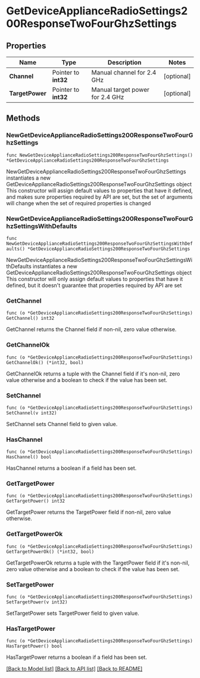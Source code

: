 # GetDeviceApplianceRadioSettings200ResponseTwoFourGhzSettings

## Properties

Name | Type | Description | Notes
------------ | ------------- | ------------- | -------------
**Channel** | Pointer to **int32** | Manual channel for 2.4 GHz | [optional] 
**TargetPower** | Pointer to **int32** | Manual target power for 2.4 GHz | [optional] 

## Methods

### NewGetDeviceApplianceRadioSettings200ResponseTwoFourGhzSettings

`func NewGetDeviceApplianceRadioSettings200ResponseTwoFourGhzSettings() *GetDeviceApplianceRadioSettings200ResponseTwoFourGhzSettings`

NewGetDeviceApplianceRadioSettings200ResponseTwoFourGhzSettings instantiates a new GetDeviceApplianceRadioSettings200ResponseTwoFourGhzSettings object
This constructor will assign default values to properties that have it defined,
and makes sure properties required by API are set, but the set of arguments
will change when the set of required properties is changed

### NewGetDeviceApplianceRadioSettings200ResponseTwoFourGhzSettingsWithDefaults

`func NewGetDeviceApplianceRadioSettings200ResponseTwoFourGhzSettingsWithDefaults() *GetDeviceApplianceRadioSettings200ResponseTwoFourGhzSettings`

NewGetDeviceApplianceRadioSettings200ResponseTwoFourGhzSettingsWithDefaults instantiates a new GetDeviceApplianceRadioSettings200ResponseTwoFourGhzSettings object
This constructor will only assign default values to properties that have it defined,
but it doesn't guarantee that properties required by API are set

### GetChannel

`func (o *GetDeviceApplianceRadioSettings200ResponseTwoFourGhzSettings) GetChannel() int32`

GetChannel returns the Channel field if non-nil, zero value otherwise.

### GetChannelOk

`func (o *GetDeviceApplianceRadioSettings200ResponseTwoFourGhzSettings) GetChannelOk() (*int32, bool)`

GetChannelOk returns a tuple with the Channel field if it's non-nil, zero value otherwise
and a boolean to check if the value has been set.

### SetChannel

`func (o *GetDeviceApplianceRadioSettings200ResponseTwoFourGhzSettings) SetChannel(v int32)`

SetChannel sets Channel field to given value.

### HasChannel

`func (o *GetDeviceApplianceRadioSettings200ResponseTwoFourGhzSettings) HasChannel() bool`

HasChannel returns a boolean if a field has been set.

### GetTargetPower

`func (o *GetDeviceApplianceRadioSettings200ResponseTwoFourGhzSettings) GetTargetPower() int32`

GetTargetPower returns the TargetPower field if non-nil, zero value otherwise.

### GetTargetPowerOk

`func (o *GetDeviceApplianceRadioSettings200ResponseTwoFourGhzSettings) GetTargetPowerOk() (*int32, bool)`

GetTargetPowerOk returns a tuple with the TargetPower field if it's non-nil, zero value otherwise
and a boolean to check if the value has been set.

### SetTargetPower

`func (o *GetDeviceApplianceRadioSettings200ResponseTwoFourGhzSettings) SetTargetPower(v int32)`

SetTargetPower sets TargetPower field to given value.

### HasTargetPower

`func (o *GetDeviceApplianceRadioSettings200ResponseTwoFourGhzSettings) HasTargetPower() bool`

HasTargetPower returns a boolean if a field has been set.


[[Back to Model list]](../README.md#documentation-for-models) [[Back to API list]](../README.md#documentation-for-api-endpoints) [[Back to README]](../README.md)


